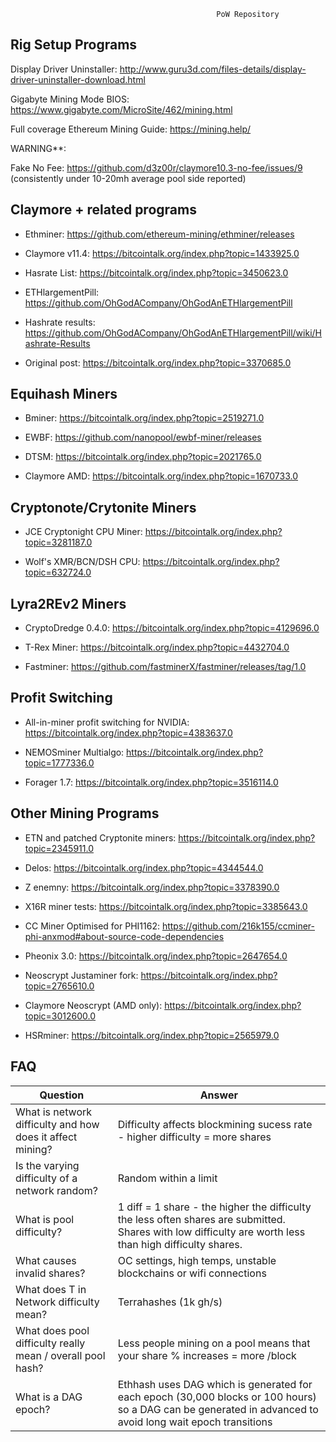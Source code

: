                                                   PoW Repository

## Rig Setup Programs

Display Driver Uninstaller: http://www.guru3d.com/files-details/display-driver-uninstaller-download.html

Gigabyte Mining Mode BIOS: https://www.gigabyte.com/MicroSite/462/mining.html

Full coverage Ethereum Mining Guide: https://mining.help/

WARNING**:

Fake No Fee: https://github.com/d3z00r/claymore10.3-no-fee/issues/9 (consistently under 10-20mh average pool side reported)

## Claymore + related programs

- Ethminer: https://github.com/ethereum-mining/ethminer/releases

- Claymore v11.4: https://bitcointalk.org/index.php?topic=1433925.0

- Hasrate List: https://bitcointalk.org/index.php?topic=3450623.0

- ETHlargementPill: https://github.com/OhGodACompany/OhGodAnETHlargementPill

- Hashrate results: https://github.com/OhGodACompany/OhGodAnETHlargementPill/wiki/Hashrate-Results

- Original post: https://bitcointalk.org/index.php?topic=3370685.0

## Equihash Miners

- Bminer: https://bitcointalk.org/index.php?topic=2519271.0

- EWBF: https://github.com/nanopool/ewbf-miner/releases 

- DTSM: https://bitcointalk.org/index.php?topic=2021765.0 

- Claymore AMD: https://bitcointalk.org/index.php?topic=1670733.0

## Cryptonote/Crytonite Miners

- JCE Cryptonight CPU Miner: https://bitcointalk.org/index.php?topic=3281187.0

- Wolf's XMR/BCN/DSH CPU: https://bitcointalk.org/index.php?topic=632724.0

## Lyra2REv2 Miners

- CryptoDredge 0.4.0: https://bitcointalk.org/index.php?topic=4129696.0

- T-Rex Miner: https://bitcointalk.org/index.php?topic=4432704.0

- Fastminer: https://github.com/fastminerX/fastminer/releases/tag/1.0

## Profit Switching

- All-in-miner profit switching for NVIDIA: https://bitcointalk.org/index.php?topic=4383637.0

- NEMOSminer Multialgo: https://bitcointalk.org/index.php?topic=1777336.0

- Forager 1.7: https://bitcointalk.org/index.php?topic=3516114.0

## Other Mining Programs

- ETN and patched Cryptonite miners: https://bitcointalk.org/index.php?topic=2345911.0

- Delos: https://bitcointalk.org/index.php?topic=4344544.0

- Z enemny: https://bitcointalk.org/index.php?topic=3378390.0

- X16R miner tests: https://bitcointalk.org/index.php?topic=3385643.0

- CC Miner Optimised for PHI1162: https://github.com/216k155/ccminer-phi-anxmod#about-source-code-dependencies

- Pheonix 3.0: https://bitcointalk.org/index.php?topic=2647654.0

- Neoscrypt Justaminer fork: https://bitcointalk.org/index.php?topic=2765610.0

- Claymore Neoscrypt (AMD only): https://bitcointalk.org/index.php?topic=3012600.0

- HSRminer: https://bitcointalk.org/index.php?topic=2565979.0

## FAQ

| Question | Answer |
| --- | --- |
| What is network difficulty and how does it affect mining? | Difficulty affects blockmining sucess rate - higher difficulty = more shares |
| Is the varying difficulty of a network random?  | Random within a limit |
| What is pool difficulty?  | 1 diff = 1 share - the higher the difficulty the less often shares are submitted. Shares with low difficulty are worth less than high difficulty shares. |
| What causes invalid shares?   | OC settings, high temps, unstable blockchains or wifi connections |
| What does T in Network difficulty mean? | Terrahashes (1k gh/s) |
| What does pool difficulty really mean / overall pool hash? | Less people mining on a pool means that your share % increases = more /block |
| What is a DAG epoch?  | Ethhash uses DAG which is generated for each epoch (30,000 blocks or 100 hours) so a DAG can be generated in advanced to avoid long wait epoch transitions |
